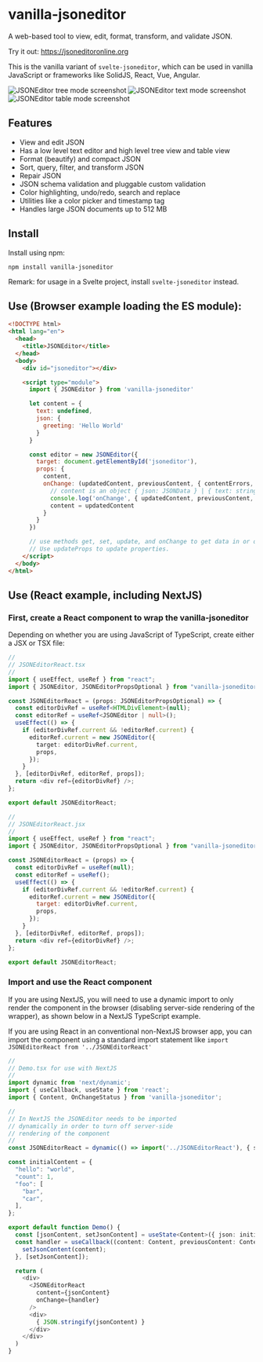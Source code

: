 # vanilla-jsoneditor

A web-based tool to view, edit, format, transform, and validate JSON.

Try it out: https://jsoneditoronline.org

This is the vanilla variant of `svelte-jsoneditor`, which can be used in vanilla JavaScript or frameworks like SolidJS, React, Vue, Angular.

![JSONEditor tree mode screenshot](https://raw.githubusercontent.com/josdejong/svelte-jsoneditor/main/misc/jsoneditor_tree_mode_screenshot.png)
![JSONEditor text mode screenshot](https://raw.githubusercontent.com/josdejong/svelte-jsoneditor/main/misc/jsoneditor_text_mode_screenshot.png)
![JSONEditor table mode screenshot](https://raw.githubusercontent.com/josdejong/svelte-jsoneditor/main/misc/jsoneditor_table_mode_screenshot.png)

## Features

- View and edit JSON
- Has a low level text editor and high level tree view and table view
- Format (beautify) and compact JSON
- Sort, query, filter, and transform JSON
- Repair JSON
- JSON schema validation and pluggable custom validation
- Color highlighting, undo/redo, search and replace
- Utilities like a color picker and timestamp tag
- Handles large JSON documents up to 512 MB

## Install

Install using npm:

```
npm install vanilla-jsoneditor
```

Remark: for usage in a Svelte project, install `svelte-jsoneditor` instead.

## Use (Browser example loading the ES module):

```html
<!DOCTYPE html>
<html lang="en">
  <head>
    <title>JSONEditor</title>
  </head>
  <body>
    <div id="jsoneditor"></div>

    <script type="module">
      import { JSONEditor } from 'vanilla-jsoneditor'

      let content = {
        text: undefined,
        json: {
          greeting: 'Hello World'
        }
      }

      const editor = new JSONEditor({
        target: document.getElementById('jsoneditor'),
        props: {
          content,
          onChange: (updatedContent, previousContent, { contentErrors, patchResult }) => {
            // content is an object { json: JSONData } | { text: string }
            console.log('onChange', { updatedContent, previousContent, contentErrors, patchResult })
            content = updatedContent
          }
        }
      })

      // use methods get, set, update, and onChange to get data in or out of the editor.
      // Use updateProps to update properties.
    </script>
  </body>
</html>
```
## Use (React example, including NextJS)

### First, create a React component to wrap the vanilla-jsoneditor

Depending on whether you are using JavaScript of TypeScript, create either a JSX or TSX file:

```typescript
//
// JSONEditorReact.tsx
//
import { useEffect, useRef } from "react";
import { JSONEditor, JSONEditorPropsOptional } from "vanilla-jsoneditor";

const JSONEditorReact = (props: JSONEditorPropsOptional) => {
  const editorDivRef = useRef<HTMLDivElement>(null);
  const editorRef = useRef<JSONEditor | null>();  
  useEffect(() => {
    if (editorDivRef.current && !editorRef.current) {
      editorRef.current = new JSONEditor({
        target: editorDivRef.current,
        props,
      });
    }
  }, [editorDivRef, editorRef, props]);  
  return <div ref={editorDivRef} />;
};

export default JSONEditorReact;
```

```javascript
//
// JSONEditorReact.jsx
//
import { useEffect, useRef } from "react";
import { JSONEditor, JSONEditorPropsOptional } from "vanilla-jsoneditor";

const JSONEditorReact = (props) => {
  const editorDivRef = useRef(null);
  const editorRef = useRef();  
  useEffect(() => {
    if (editorDivRef.current && !editorRef.current) {
      editorRef.current = new JSONEditor({
        target: editorDivRef.current,
        props,
      });
    }
  }, [editorDivRef, editorRef, props]);  
  return <div ref={editorDivRef} />;
};

export default JSONEditorReact;
```

### Import and use the React component

If you are using NextJS, you will need to use a dynamic import to only render the component in the browser (disabling server-side rendering of the wrapper), as shown below in a NextJS TypeScript example.

If you are using React in an conventional non-NextJS browser app, you can import the component using a standard import statement like `import JSONEditorReact from '../JSONEditorReact'`

```typescript
//
// Demo.tsx for use with NextJS
//
import dynamic from 'next/dynamic';
import { useCallback, useState } from 'react';
import { Content, OnChangeStatus } from 'vanilla-jsoneditor';

//
// In NextJS the JSONEditor needs to be imported
// dynamically in order to turn off server-side
// rendering of the component
//
const JSONEditorReact = dynamic(() => import('../JSONEditorReact'), { ssr: false });

const initialContent = { 
  "hello": "world",
  "count": 1,
  "foo": [
    "bar",
    "car",
  ],
};

export default function Demo() {
  const [jsonContent, setJsonContent] = useState<Content>({ json: initialContent });
  const handler = useCallback((content: Content, previousContent: Content, status: OnChangeStatus) => {
    setJsonContent(content);
  }, [setJsonContent]);

  return (
    <div>
      <JSONEditorReact
        content={jsonContent}
        onChange={handler}
      />
      <div>
        { JSON.stringify(jsonContent) }
      </div>
    </div>
  )
}
```